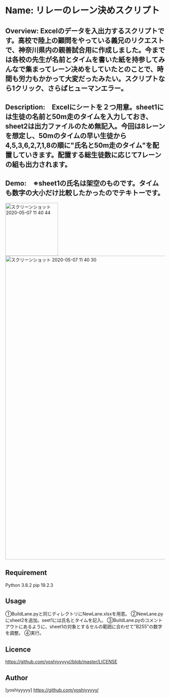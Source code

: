 Name: リレーのレーン決めスクリプト
====


## Overview: Excelのデータを入出力するスクリプトです。高校で陸上の顧問をやっている義兄のリクエストで、神奈川県内の親善試合用に作成しました。今までは各校の先生が名前とタイムを書いた紙を持参してみんなで集まってレーン决めをしていたとのことで、時間も労力もかかって大変だったみたい。スクリプトなら1クリック、さらばヒューマンエラー。

## Description:　Excelにシートを２つ用意。sheet1には生徒の名前と50m走のタイムを入力しておき、sheet2は出力ファイルのため無記入。今回は8レーンを想定し、50mのタイムの早い生徒から4,5,3,6,2,7,1,8の順に"氏名と50m走のタイム"を配置していきます。配置する総生徒数に応じて7レーンの組も出力されます。

## Demo:　※sheet1の氏名は架空のものです。タイムも数字の大小だけ比較したかったのでテキトーです。

<img width="166" alt="スクリーンショット 2020-05-07 11 40 44" src="https://user-images.githubusercontent.com/48376024/81249156-ed3de600-9058-11ea-9b61-c427fc625782.png">
<img width="953" alt="スクリーンショット 2020-05-07 11 40 30" src="https://user-images.githubusercontent.com/48376024/81249239-2a09dd00-9059-11ea-86e0-290ed1a55992.png">




## Requirement
Python 3.8.2
pip 19.2.3

## Usage

①BuildLane.pyと同じディレクトリにNewLane.xlsxを用意。
②NewLane.pyにsheet2を追加。seet1には氏名とタイムを記入。
③BuildLane.pyのコメントアウトにあるように、sheet1の対象とするセルの範囲に合わせて"B255"の数字を調整。
④実行。


## Licence
https://github.com/yoshiyyyyy//blob/master/LICENSE

## Author
[yoshiyyyyy] https://github.com/yoshiyyyyy/


